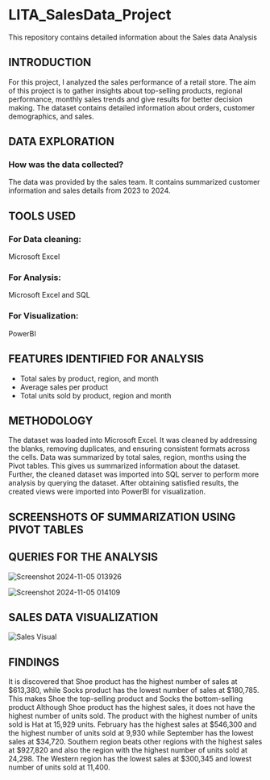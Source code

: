 # LITA_SalesData_Project
This repository contains detailed information about the Sales data Analysis

## INTRODUCTION
For this project, I analyzed the sales performance of a retail store. The aim of this project is to gather insights about top-selling products, regional performance, monthly sales trends and give results for better decision making. The dataset contains detailed information about orders, customer demographics, and sales.

## DATA EXPLORATION
### How was the data collected?
The data was provided by the sales team. It contains summarized customer information and sales details from 2023 to 2024. 

## TOOLS USED
### For Data cleaning: 
Microsoft Excel

### For Analysis:
Microsoft Excel and SQL 

### For Visualization: 
PowerBI

## FEATURES IDENTIFIED FOR ANALYSIS
- Total sales by product, region, and month  
- Average sales per product
- Total units sold by product, region and month

## METHODOLOGY 
The dataset was loaded into Microsoft Excel. It was cleaned by addressing the blanks, removing duplicates, and ensuring consistent formats across the cells. Data was summarized by total sales, region, months using the Pivot tables. This gives us summarized information about the dataset. Further, the cleaned dataset was imported into SQL server to perform more analysis by querying the dataset. After obtaining satisfied results, the created views were imported into PowerBI for visualization.

## SCREENSHOTS OF SUMMARIZATION USING PIVOT TABLES
	

## QUERIES FOR THE ANALYSIS
![Screenshot 2024-11-05 013926](https://github.com/user-attachments/assets/28a88f4a-0005-4979-a170-e72442e43e3f)

![Screenshot 2024-11-05 014109](https://github.com/user-attachments/assets/c7f58db6-a365-430a-b726-c281ae58a4db)

## SALES DATA VISUALIZATION
![Sales Visual](https://github.com/user-attachments/assets/b4d86485-2fbe-470e-9af1-1c61353fc352)



## FINDINGS
It is discovered that Shoe product has the highest number of sales at $613,380, while Socks product has the lowest number of sales at $180,785. This makes Shoe the top-selling product and Socks the bottom-selling product Although Shoe product has the highest sales, it does not have the highest number of units sold. The product with the highest number of units sold is Hat at 15,929 units.
February has the highest sales at $546,300 and the highest number of units sold at 9,930 while September has the lowest sales at $34,720.
Southern region beats other regions with the highest sales at $927,820 and also the region with the highest number of units sold at 24,298. The Western region has the lowest sales at $300,345 and lowest number of units sold at 11,400.


